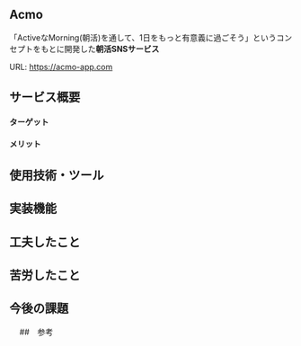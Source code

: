 ## Acmo
「ActiveなMorning(朝活)を通して、1日をもっと有意義に過ごそう」というコンセプトをもとに開発した**朝活SNSサービス**

URL: https://acmo-app.com

## サービス概要
#### ターゲット

#### メリット


## 使用技術・ツール

## 実装機能

## 工夫したこと

## 苦労したこと

## 今後の課題
　
##　参考
